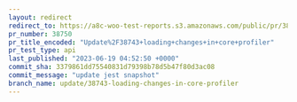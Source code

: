 ```yaml
---
layout: redirect
redirect_to: https://a8c-woo-test-reports.s3.amazonaws.com/public/pr/38750/api/index.html
pr_number: 38750
pr_title_encoded: "Update%2F38743+loading+changes+in+core+profiler"
pr_test_type: api
last_published: "2023-06-19 04:52:50 +0000"
commit_sha: 3379861dd75540831d79398b78d5b47f80d3ac08
commit_message: "update jest snapshot"
branch_name: update/38743-loading-changes-in-core-profiler
---
```

